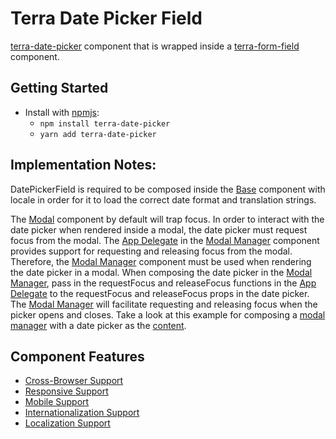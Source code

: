 # Terra Date Picker Field

[terra-date-picker](https://github.com/cerner/terra-framework/tree/master/packages/terra-date-picker) component that is wrapped inside a
[terra-form-field](https://github.com/cerner/terra-core/tree/master/packages/terra-form-field) component.

## Getting Started

- Install with [npmjs](https://www.npmjs.com):
  - `npm install terra-date-picker`
  - `yarn add terra-date-picker`


## Implementation Notes:
DatePickerField is required to be composed inside the [Base][4] component with locale in order for it to load the correct date format and translation strings.

The [Modal][2] component by default will trap focus. In order to interact with the date picker when rendered inside a modal, the date picker must request focus from the modal. The [App Delegate][3] in the [Modal Manager][1] component provides support for requesting and releasing focus from the modal. Therefore, the [Modal Manager][1] component must be used when rendering the date picker in a modal. When composing the date picker in the [Modal Manager][1], pass in the requestFocus and releaseFocus functions in the [App Delegate][3] to the requestFocus and releaseFocus props in the date picker. The [Modal Manager][1] will facilitate requesting and releasing focus when the picker opens and closes. Take a look at this example for composing a [modal manager][5] with a date picker as the [content][6].

[1]: https://github.com/cerner/terra-framework/tree/master/packages/terra-modal-manager/docs
[2]: https://github.com/cerner/terra-core/tree/master/packages/terra-modal/docs
[3]: https://github.com/cerner/terra-core/tree/master/packages/terra-app-delegate/docs
[4]: https://github.com/cerner/terra-core/tree/master/packages/terra-base/docs
[5]: https://github.com/cerner/terra-framework/blob/master/packages/terra-date-picker/tests/nightwatch/components/DatePickerInsideModal.jsx
[6]: https://github.com/cerner/terra-framework/blob/master/packages/terra-date-picker/tests/nightwatch/components/DatePickerModalContainer.jsx

## Component Features
* [Cross-Browser Support](https://github.com/cerner/terra-ui/blob/master/src/terra-dev-site/contributing/ComponentStandards.e.contributing.md#cross-browser-support)
* [Responsive Support](https://github.com/cerner/terra-ui/blob/master/src/terra-dev-site/contributing/ComponentStandards.e.contributing.md#responsive-support)
* [Mobile Support](https://github.com/cerner/terra-ui/blob/master/src/terra-dev-site/contributing/ComponentStandards.e.contributing.md#mobile-support)
* [Internationalization Support](https://github.com/cerner/terra-ui/blob/master/src/terra-dev-site/contributing/ComponentStandards.e.contributing.md#internationalization-i18n-support)
* [Localization Support](https://github.com/cerner/terra-ui/blob/master/src/terra-dev-site/contributing/ComponentStandards.e.contributing.md#internationalization-i18n-support)

